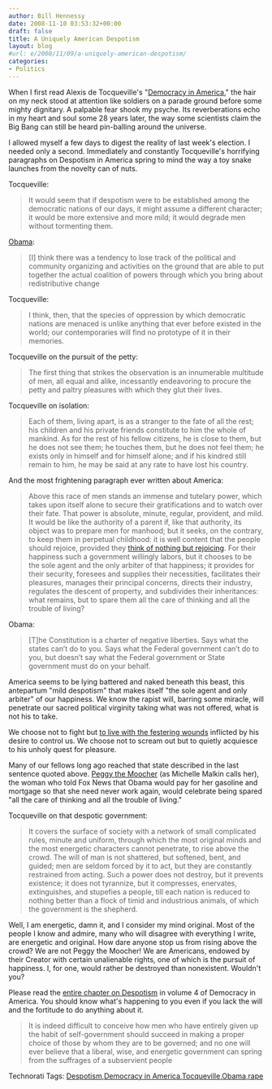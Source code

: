 ```yaml
---
author: Bill Hennessy
date: 2008-11-10 03:53:32+00:00
draft: false
title: A Uniquely American Despotism
layout: blog
#url: e/2008/11/09/a-uniquely-american-despotism/
categories:
- Politics
---
```


When I first read Alexis de Tocqueville's "[Democracy in America](https://xroads.virginia.edu/~Hyper/DETOC/ch4_06.htm)," the hair on my neck stood at attention like soldiers on a parade ground before some mighty dignitary. A palpable fear shook my psyche. Its reverberations echo in my heart and soul some 28 years later, the way some scientists claim the Big Bang can still be heard pin-balling around the universe.

I allowed myself a few days to digest the reality of last week's election. I needed only a second. Immediately and constantly Tocqueville's horrifying paragraphs on Despotism in America spring to mind the way a toy snake launches from the novelty can of nuts.

Tocqueville:

> It would seem that if despotism were to be established among the democratic nations of our days, it might assume a different character; it would be more extensive and more mild; it would degrade men without tormenting them.
> 
> 

[Obama](https://hotair.com/archives/2008/10/27/smells-like-socialist-spirit/): 

> [I] think there was a tendency to lose track of the political and community organizing and activities on the ground that are able to put together the actual coalition of powers through which you bring about redistributive change
> 
> 

Tocqueville:

> I think, then, that the species of oppression by which democratic nations are menaced is unlike anything that ever before existed in the world; our contemporaries will find no prototype of it in their memories.
> 
> 

Tocqueville on the pursuit of the petty:

> The first thing that strikes the observation is an innumerable multitude of men, all equal and alike, incessantly endeavoring to procure the petty and paltry pleasures with which they glut their lives.
> 
> 

Tocqueville on isolation:

> Each of them, living apart, is as a stranger to the fate of all the rest; his children and his private friends constitute to him the whole of mankind. As for the rest of his fellow citizens, he is close to them, but he does not see them; he touches them, but he does not feel them; he exists only in himself and for himself alone; and if his kindred still remain to him, he may be said at any rate to have lost his country.
> 
> 

And the most frightening paragraph ever written about America:

> Above this race of men stands an immense and tutelary power, which takes upon itself alone to secure their gratifications and to watch over their fate. That power is absolute, minute, regular, provident, and mild. It would be like the authority of a parent if, like that authority, its object was to prepare men for manhood; but it seeks, on the contrary, to keep them in perpetual childhood: it is well content that the people should rejoice, provided they [think of nothing but rejoicing](https://www.floppingaces.net/2008/11/09/the-obama-cult-of-personality/). For their happiness such a government willingly labors, but it chooses to be the sole agent and the only arbiter of that happiness; it provides for their security, foresees and supplies their necessities, facilitates their pleasures, manages their principal concerns, directs their industry, regulates the descent of property, and subdivides their inheritances: what remains, but to spare them all the care of thinking and all the trouble of living?
> 
> 

Obama:

> [T]he Constitution is a charter of negative liberties. Says what the states can’t do to you. Says what the Federal government can’t do to you, but doesn’t say what the Federal government or State government must do on your behalf.
> 
> 

America seems to be lying battered and naked beneath this beast, this antepartum "mild despotism" that makes itself "the sole agent and only arbiter" of our happiness. We know the rapist will, barring some miracle, will penetrate our sacred political virginity taking what was not offered, what is not his to take.

We choose not to fight but [to live with the festering wounds](https://hennessysview.com/2008/11/09/the-last-thing-conservatism-needs-is-marketing/) inflicted by his desire to control us. We choose not to scream out but to quietly acquiesce to his unholy quest for pleasure.

Many of our fellows long ago reached that state described in the last sentence quoted above. [Peggy the Moocher](https://michellemalkin.com/2008/11/05/and-the-real-winner-ispeggy-the-moocher/) (as Michelle Malkin calls her), the woman who told Fox News that Obama would pay for her gasoline and mortgage so that she need never work again, would celebrate being spared "all the care of thinking and all the trouble of living." 

Tocqueville on that despotic government:

> It covers the surface of society with a network of small complicated rules, minute and uniform, through which the most original minds and the most energetic characters cannot penetrate, to rise above the crowd. The will of man is not shattered, but softened, bent, and guided; men are seldom forced by it to act, but they are constantly restrained from acting. Such a power does not destroy, but it prevents existence; it does not tyrannize, but it compresses, enervates, extinguishes, and stupefies a people, till each nation is reduced to nothing better than a flock of timid and industrious animals, of which the government is the shepherd.
> 
> 

Well, I am energetic, damn it, and I consider my mind original. Most of the people I know and admire, many who will disagree with everything I write, are energetic and original. How dare anyone stop us from rising above the crowd? We are not Peggy the Moocher! We are Americans, endowed by their Creator with certain unalienable rights, one of which is the pursuit of happiness. I, for one, would rather be destroyed than nonexistent. Wouldn't you?

Please read the [entire chapter on Despotism](https://xroads.virginia.edu/~Hyper/DETOC/ch4_06.htm) in volume 4 of Democracy in America. You should know what's happening to you even if you lack the will and the fortitude to do anything about it.

> It is indeed difficult to conceive how men who have entirely given up the habit of self-government should succeed in making a proper choice of those by whom they are to be governed; and no one will ever believe that a liberal, wise, and energetic government can spring from the suffrages of a subservient people
> 
> 

Technorati Tags: [Despotism](https://technorati.com/tags/Despotism),[Democracy in America](https://technorati.com/tags/Democracy%20in%20America),[Tocqueville](https://technorati.com/tags/Tocqueville),[Obama](https://technorati.com/tags/Obama),[rape](https://technorati.com/tags/rape)
